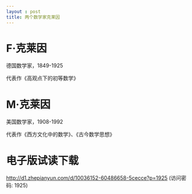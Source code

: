 ```yaml
---
layout : post
title: 两个数学家克莱因
---
```


# F·克莱因

德国数学家，1849-1925

代表作《高观点下的初等数学》

# M·克莱因

美国数学家，1908-1992

代表作《西方文化中的数学》、《古今数学思想》

# 电子版试读下载

http://d1.zhepianyun.com/d/10036152-60486658-5cecce?p=1925 (访问密码: 1925)
